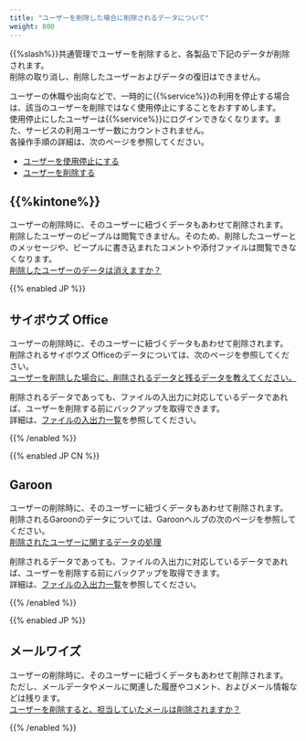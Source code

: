 ```yaml
---
title: "ユーザーを削除した場合に削除されるデータについて"
weight: 800
---
```

{{%slash%}}共通管理でユーザーを削除すると、各製品で下記のデータが削除されます。  
削除の取り消し、削除したユーザーおよびデータの復旧はできません。  

ユーザーの休職や出向などで、一時的に{{%service%}}の利用を停止する場合は、該当のユーザーを削除ではなく使用停止にすることをおすすめします。  
使用停止にしたユーザーは{{%service%}}にログインできなくなります。また、サービスの利用ユーザー数にカウントされません。  
各操作手順の詳細は、次のページを参照してください。  

* [ユーザーを使用停止にする](/general/ja/admin/list_useradmin/list_user/stop_user.html#list_user_stop_user_10)
* [ユーザーを削除する](/general/ja/admin/list_useradmin/list_user/delete_user.html)  

## {{%kintone%}}

ユーザーの削除時に、そのユーザーに紐づくデータもあわせて削除されます。  
削除したユーザーのピープルは閲覧できません。そのため、削除したユーザーとのメッセージや、ピープルに書き込まれたコメントや添付ファイルは閲覧できなくなります。  
[削除したユーザーのデータは消えますか？](/k/ja/admin/admin_faq/deleted_user.html)

{{% enabled JP %}}

## サイボウズ Office

ユーザーの削除時に、そのユーザーに紐づくデータもあわせて削除されます。  
削除されるサイボウズ Officeのデータについては、次のページを参照してください。  
[ユーザーを削除した場合に、削除されるデータと残るデータを教えてください。](https://faq.cybozu.info/alphascope/cybozu/web/office/Detail.aspx?id=1697)

削除されるデータであっても、ファイルの入出力に対応しているデータであれば、ユーザーを削除する前にバックアップを取得できます。  
詳細は、[ファイルの入出力一覧](/ja/o/admin/spec/input_output/)を参照してください。

{{% /enabled %}}

{{% enabled JP CN %}}

## Garoon

ユーザーの削除時に、そのユーザーに紐づくデータもあわせて削除されます。  
削除されるGaroonのデータについては、Garoonヘルプの次のページを参照してください。  
[削除されたユーザーに関するデータの処理](/g/ja/admin/system/users/user/user_delete.html#admin_system_users_user_user_delete_01)

削除されるデータであっても、ファイルの入出力に対応しているデータであれば、ユーザーを削除する前にバックアップを取得できます。  
詳細は、[ファイルの入出力一覧](/g/ja/admin/spec/io/)を参照してください。

{{% /enabled %}}

{{% enabled JP %}}

## メールワイズ

ユーザーの削除時に、そのユーザーに紐づくデータもあわせて削除されます。  
ただし、メールデータやメールに関連した履歴やコメント、およびメール情報などは残ります。  
[ユーザーを削除すると、担当していたメールは削除されますか？](https://faq.cybozu.info/alphascope/cybozu/web/mailwise/Detail.aspx?id=390)

{{% /enabled %}}
